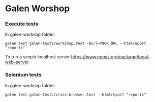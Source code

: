 Galen Worshop
==============

### Execute tests
In galen-workshp folder:

```
galen test galen-tests/workshop.test -Durl=YOUR_URL --htmlreport "reports"
```

To run a simple localhost server 
https://www.npmjs.org/package/local-web-server


### Selenium tests

In galen-workshp folder:
```
galen test galen-tests/cross-browser.test --htmlreport "reports"
```